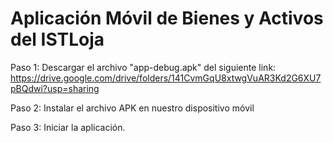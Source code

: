 # Aplicación Móvil de Bienes y Activos del ISTLoja

Paso 1:
Descargar el archivo "app-debug.apk" del siguiente link:
https://drive.google.com/drive/folders/141CvmGqU8xtwgVuAR3Kd2G6XU7pBQdwi?usp=sharing


Paso 2:
Instalar el archivo APK en nuestro dispositivo móvil

Paso 3:
Iniciar la aplicación.
